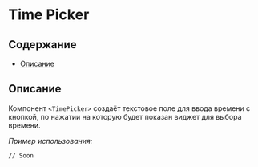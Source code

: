 # Time Picker

## Содержание

- [Описание](#описание)

## Описание

Компонент `<TimePicker>` создаёт текстовое поле для ввода времени с кнопкой, по нажатии на которую будет показан виджет для выбора времени.

_Пример использования:_

```tsx
// Soon
```


<ExampleTimePickerOverview />
